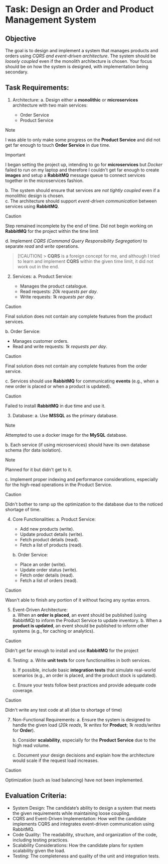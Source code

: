 # Task: Design an Order and Product Management System

## Objective

The goal is to design and implement a system that manages products and
orders using _CQRS and event-driven architecture_. The system should be _loosely coupled_ even if the monolith architecture is chosen. Your focus should be on how the system is designed, with implementation being secondary.

## Task Requirements:

1. Architecture:
   a. Design either a **monolithic** or **microservices** architecture with two main services:

   - Order Service
   - Product Service

> [!NOTE]  
> I was able to only make some progress on the **Product Service** and did not get far enough to touch **Order Service** in due time.

> [!IMPORTANT]
> I began setting the project up, intending to go for **microservices** but _Docker_ failed to run on my laptop and therefore I couldn't get far enough to create **images** and setup a **RabbitMQ** message queue to connect services together in the microservices fashion.

b. The system should ensure that services are _not tightly coupled_ even if a monolithic design is chosen.\
 c. The architecture should support _event-driven communication_ between
services using **RabbitMQ**.

> [!CAUTION]
> Step remained incomplete by the end of time. Did not begin working on **RabbitMQ** for the project within the time limit

d. Implement _CQRS (Command Query Responsibility Segregation)_ to
separate _read_ and _write_ operations.

> [!CAUTION] > **CQRS** is a foreign concept for me, and although I tried to learn and implement **CQRS** within the given time limit, it did not work out in the end.

2. Services:
   a. Product Service:

   - Manages the product catalogue.
   - Read requests: _20k requests per day_.
   - Write requests: _1k requests per day_.

> [!CAUTION]
> Final solution does not contain any complete features from the product services.

b. Order Service:

- Manages customer orders.
- Read and write requests: _1k requests per day_.

> [!CAUTION]
> Final solution does not contain any complete features from the order service.

c. Services should use **RabbitMQ** for communicating **events** (e.g., when a new order is placed or when a product is updated).

> [!CAUTION]
> Failed to install **RabbitMQ** in due time and use it.

3. Database:
   a. Use **MSSQL** as the primary database.

> [!NOTE]
> Attempted to use a docker image for the **MySQL** database.

b. Each service (if using microservices) should have its own database schema (for data isolation).

> [!NOTE]
> Planned for it but didn't get to it.

c. Implement proper indexing and performance considerations, especially for the high-read operations in the Product Service.

> [!CAUTION]
> Didn't bother to ramp up the optimization to the database due to the noticed shortage of time.

4. Core Functionalities:
   a. Product Service:

   - Add new products (write).
   - Update product details (write).
   - Fetch product details (read).
   - Fetch a list of products (read).

   b. Order Service:

   - Place an order (write).
   - Update order status (write).
   - Fetch order details (read).
   - Fetch a list of orders (read).

> [!CAUTION]
> Wasn't able to finish any portion of it without facing any syntax errors.

5. Event-Driven Architecture:  
   a. When an **order is placed**, an event should be published (using RabbitMQ) to inform the Product Service to update inventory.
   b. When a **product is updated**, an event should be published to inform other systems (e.g., for caching or analytics).

> [!CAUTION]
> Didn't get far enough to install and use **RabbitMQ** for the project

6. Testing:
   a. Write **unit tests** for core functionalities in both services.

   b. If possible, include basic **integration tests** that simulate real-world scenarios (e.g., an order is placed, and the product stock is updated).

   c. Ensure your tests follow best practices and provide adequate code
   coverage.

> [!CAUTION]
> Didn't write any test code at all (due to shortage of time)

7. Non-Functional Requirements:
   a. Ensure the system is designed to handle the given load (_20k reads_, _1k writes_ for **Product**; _1k reads/writes_ for **Order**).

   b. Consider **scalability**, especially for the **Product Service** due to the high read volume.

   c. Document your design decisions and explain how the architecture would
   scale if the request load increases.

> [!CAUTION]
> Optimization (such as load balancing) have not been implemented.

## Evaluation Criteria:

- System Design: The candidate’s ability to design a system that meets the given requirements while maintaining loose coupling.
- CQRS and Event-Driven Implementation: How well the candidate implements
  CQRS and integrates event-driven communication using RabbitMQ.
- Code Quality: The readability, structure, and organization of the code, including testing practices.
- Scalability Considerations: How the candidate plans for system scalability given the load.
- Testing: The completeness and quality of the unit and integration tests.
